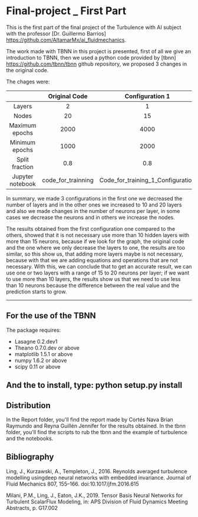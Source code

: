 # Final-project _ First Part 
This is the first part of the final project of the Turbulence with AI subject with the professor [Dr. Guillermo Barrios] https://github.com/AltamarMx/ai_fluidmechanics. 

The work made with TBNN in this project is presented, first of all we give an introduction to TBNN, then we used a python code provided by [tbnn] https://github.com/tbnn/tbnn github repository, we proposed 3 changes in the original code. 

The chages were: 

|                   |    Original Code   |          Configuration 1          |          Configuration 2          |          Configuration 3          |
|:-----------------:|:------------------:|:---------------------------------:|:---------------------------------:|:---------------------------------:|
|       Layers      |          2         |                 1                 |                 10                |                 20                |
|       Nodes       |         20         |                 15                |                 20                |                 10                |
|  Maximum  epochs  |        2000        |                4000               |                5000               |                4000               |
|  Minimum  epochs  |        1000        |                2000               |                2000               |                1000               |
|  Split  fraction  |         0.8        |                0.8                |                0.9                |                0.7                |
| Jupyter  notebook | code_for_trainning | Code_for_training_1_Configuration | Code_for_training_2_Configuration | Code_for_training_3_Configuration |

In summary, we made 3 configurations in the first one we decreased the number of layers and in the other ones we increased to 10 and 20 layers and also we made changes in the number of neurons per layer, in some cases we decrease the neurons and in others we increase the nodes. 

The results obtained from the first configuration one compared to the others, showed that it is not necessary use more than 10 hidden layers with more than 15 neurons, because if we look for the graph, the original code and the one where we only decrease the layers to one, the results are too similar, so this show us, that adding more layers maybe is not necessary, because with that we are adding equations and operations that are not necessary. With this, we can conclude that to get an accurate result, we can use one or two layers with a range of 15 to 20 neurons per layer; if we want to use more than 10 layers, the results show us that we need to use less than 10 neurons because the difference between the real value and the prediction starts to grow.

---------------------------------------
## For the use of the TBNN
The package requires:
- Lasagne 0.2.dev1
- Theano 0.7.0.dev or above
- matplotlib 1.5.1 or above
- numpy 1.6.2 or above
- scipy 0.11 or above

And the to install, type: python setup.py install 
----------------------------------
## Distribution

In the Report folder, you'll find the report made by Cortés Nava Brian Raymundo and Reyna Guillén Jennifer for the results obtained.
In the tbnn folder, you'll find the scripts to rub the tbnn and the example of turbulence and the notebooks.

## Bibliography

Ling,  J.,  Kurzawski,  A.,  Templeton,  J.,  2016.   Reynolds  averaged  turbulence  modelling  usingdeep  neural  networks  with  embedded  invariance.   Journal  of  Fluid  Mechanics  807,  155–166. doi:10.1017/jfm.2016.615

Milani,  P.M.,  Ling,  J.,  Eaton,  J.K.,  2019.   Tensor  Basis  Neural  Networks  for  Turbulent  ScalarFlux Modeling, in:  APS Division of Fluid Dynamics Meeting Abstracts, p. G17.002
